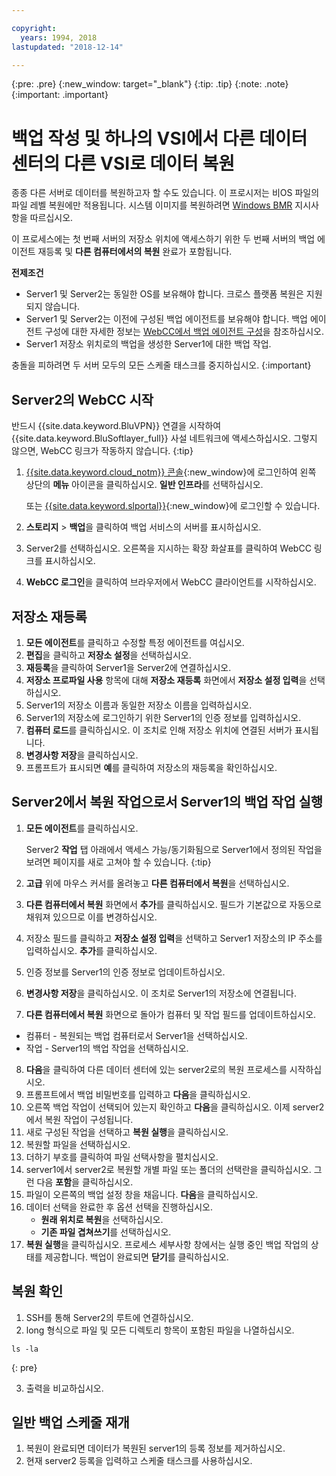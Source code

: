 ```yaml
---

copyright:
  years: 1994, 2018
lastupdated: "2018-12-14"

---
```

{:pre: .pre}
{:new_window: target="_blank"}
{:tip: .tip}
{:note: .note}
{:important: .important}

# 백업 작성 및 하나의 VSI에서 다른 데이터 센터의 다른 VSI로 데이터 복원

종종 다른 서버로 데이터를 복원하고자 할 수도 있습니다. 이 프로시저는 비OS 파일의 파일 레벨 복원에만 적용됩니다. 시스템 이미지를 복원하려면 [Windows BMR](restore-bmr-system-volume-image.html) 지시사항을 따르십시오.

이 프로세스에는 첫 번째 서버의 저장소 위치에 액세스하기 위한 두 번째 서버의 백업 에이전트 재등록 및 **다른 컴퓨터에서의 복원** 완료가 포함됩니다. 

**전제조건**

- Server1 및 Server2는 동일한 OS를 보유해야 합니다. 크로스 플랫폼 복원은 지원되지 않습니다.
- Server1 및 Server2는 이전에 구성된 백업 에이전트를 보유해야 합니다. 백업 에이전트 구성에 대한 자세한 정보는 [WebCC에서 백업 에이전트 구성](index.html#configuring-the-backup-agent-in-webcc)을 참조하십시오. 
- Server1 저장소 위치로의 백업을 생성한 Server1에 대한 백업 작업. 

충돌을 피하려면 두 서버 모두의 모든 스케줄 태스크를 중지하십시오.
{:important}

## Server2의 WebCC 시작

반드시 {{site.data.keyword.BluVPN}} 연결을 시작하여 {{site.data.keyword.BluSoftlayer_full}} 사설 네트워크에 액세스하십시오. 그렇지 않으면, WebCC 링크가 작동하지 않습니다.
{:tip}

1. [{{site.data.keyword.cloud_notm}} 콘솔](https://console.bluemix.net/catalog/){:new_window}에 로그인하여 왼쪽 상단의 **메뉴** 아이콘을 클릭하십시오. **일반 인프라**를 선택하십시오. 

   또는 [{{site.data.keyword.slportal}}](https://control.softlayer.com/){:new_window}에 로그인할 수 있습니다. 
2. **스토리지** > **백업**을 클릭하여 백업 서비스의 서버를 표시하십시오. 
3. Server2를 선택하십시오. 오른쪽을 지시하는 확장 화살표를 클릭하여 WebCC 링크를 표시하십시오.
4. **WebCC 로그인**을 클릭하여 브라우저에서 WebCC 클라이언트를 시작하십시오.

## 저장소 재등록

1. **모든 에이전트**를 클릭하고 수정할 특정 에이전트를 여십시오.
2. **편집**을 클릭하고 **저장소 설정**을 선택하십시오.
3. **재등록**을 클릭하여 Server1을 Server2에 연결하십시오.
4. **저장소 프로파일 사용** 항목에 대해 **저장소 재등록** 화면에서 **저장소 설정 입력**을 선택하십시오.
5. Server1의 저장소 이름과 동일한 저장소 이름을 입력하십시오.
6. Server1의 저장소에 로그인하기 위한 Server1의 인증 정보를 입력하십시오.
7. **컴퓨터 로드**를 클릭하십시오. 이 조치로 인해 저장소 위치에 연결된 서버가 표시됩니다.
8. **변경사항 저장**을 클릭하십시오.
9. 프롬프트가 표시되면 **예**를 클릭하여 저장소의 재등록을 확인하십시오.

## Server2에서 복원 작업으로서 Server1의 백업 작업 실행

1. **모든 에이전트**를 클릭하십시오.

   Server2 **작업** 탭 아래에서 액세스 가능/동기화됨으로 Server1에서 정의된 작업을 보려면 페이지를 새로 고쳐야 할 수 있습니다.
   {:tip}
2. **고급** 위에 마우스 커서를 올려놓고 **다른 컴퓨터에서 복원**을 선택하십시오.
3. **다른 컴퓨터에서 복원** 화면에서 **추가**를 클릭하십시오. 필드가 기본값으로 자동으로 채워져 있으므로 이를 변경하십시오.
4. 저장소 필드를 클릭하고 **저장소 설정 입력**을 선택하고 Server1 저장소의 IP 주소를 입력하십시오. **추가**를 클릭하십시오.
5. 인증 정보를 Server1의 인증 정보로 업데이트하십시오.
6. **변경사항 저장**을 클릭하십시오. 이 조치로 Server1의 저장소에 연결됩니다.
7. **다른 컴퓨터에서 복원** 화면으로 돌아가 컴퓨터 및 작업 필드를 업데이트하십시오.
  - 컴퓨터 - 복원되는 백업 컴퓨터로서 Server1을 선택하십시오.
  - 작업 - Server1의 백업 작업을 선택하십시오.
8. **다음**을 클릭하여 다른 데이터 센터에 있는 server2로의 복원 프로세스를 시작하십시오. 
9. 프롬프트에서 백업 비밀번호를 입력하고 **다음**을 클릭하십시오.
10. 오른쪽 백업 작업이 선택되어 있는지 확인하고 **다음**을 클릭하십시오. 이제 server2에서 복원 작업이 구성됩니다.
11. 새로 구성된 작업을 선택하고 **복원 실행**을 클릭하십시오.
12. 복원할 파일을 선택하십시오.
13. 더하기 부호를 클릭하여 파일 선택사항을 펼치십시오.
14. server1에서 server2로 복원할 개별 파일 또는 폴더의 선택란을 클릭하십시오. 그런 다음 **포함**을 클릭하십시오.
15. 파일이 오른쪽의 백업 설정 창을 채웁니다. **다음**을 클릭하십시오.
16. 데이터 선택을 완료한 후 옵션 선택을 진행하십시오.
    - **원래 위치로 복원**을 선택하십시오.
    - **기존 파일 겹쳐쓰기**를 선택하십시오.
17. **복원 실행**을 클릭하십시오. 프로세스 세부사항 창에서는 실행 중인 백업 작업의 상태를 제공합니다. 백업이 완료되면 **닫기**를 클릭하십시오.


## 복원 확인

1. SSH를 통해 Server2의 루트에 연결하십시오.
2. long 형식으로 파일 및 모든 디렉토리 항목이 포함된 파일을 나열하십시오.
  ```
  ls -la
  ```
  {: pre}

3. 출력을 비교하십시오.

## 일반 백업 스케줄 재개

1. 복원이 완료되면 데이터가 복원된 server1의 등록 정보를 제거하십시오.
2. 현재 server2 등록을 입력하고 스케줄 태스크를 사용하십시오.
